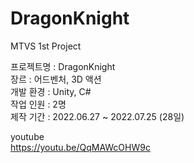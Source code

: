 # DragonKnight
MTVS 1st Project

프로젝트명 : DragonKnight   
장르 : 어드벤처, 3D 액션   
개발 환경 : Unity, C#   
작업 인원 : 2명   
제작 기간 : 2022.06.27 ~ 2022.07.25 (28일)      

youtube  
https://youtu.be/QqMAWcOHW9c

